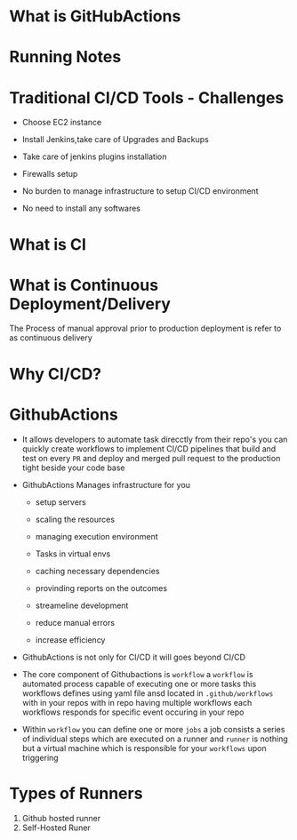 # What is GitHubActions
































# Running Notes

# Traditional CI/CD Tools - Challenges
- Choose EC2 instance
- Install Jenkins,take care of Upgrades and Backups
- Take care of jenkins plugins installation
- Firewalls setup 

- No burden to manage infrastructure to setup CI/CD environment
- No need to install any softwares

# What is CI
# What is Continuous Deployment/Delivery

The Process of manual approval prior to production deployment is refer to as continuous delivery
# Why CI/CD?

# GithubActions
- It allows developers to automate task direcctly from their repo's you can quickly create workflows to implement CI/CD pipelines that build and test on every `PR` and deploy and merged pull request to the production tight beside your code base

- GithubActions Manages infrastructure for you
  - setup servers
  - scaling the resources
  - managing execution environment

  - Tasks in virtual envs
  - caching necessary dependencies
  - provinding reports on the outcomes

  - streameline development
  - reduce manual errors 
  - increase efficiency

- GithubActions is not only for CI/CD it will goes beyond CI/CD 

- The core component of Githubactions is `workflow` a `workflow` is automated process capable of executing one or more tasks this workflows defines using yaml file ansd located in `.github/workflows` with in your repos with in repo having multiple workflows each workflows responds for specific event occuring in your repo 
- Within `workflow` you can define one or more `jobs` a job consists a series of individual steps which are executed on a runner and `runner` is nothing but a virtual machine which is responsible for your `workflows` upon triggering    

# Types of Runners
1. Github hosted runner
2. Self-Hosted Runer


